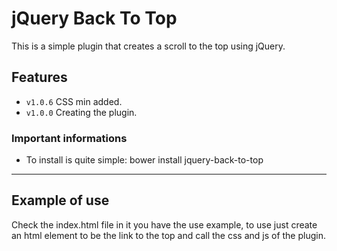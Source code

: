 # jQuery Back To Top

This is a simple plugin that creates a scroll to the top using jQuery.
## Features

- `v1.0.6` CSS min added.
- `v1.0.0` Creating the plugin.

### Important informations

- To install is quite simple: bower install jquery-back-to-top
-----

## Example of use
Check the index.html file in it you have the use example, to use just create an html element to be the link to the top and call the css and js of the plugin.
